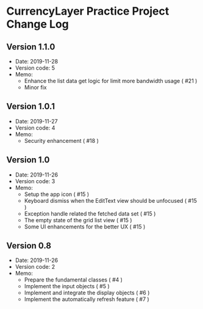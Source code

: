 # CurrencyLayer Practice Project Change Log

## Version 1.1.0
- Date: 2019-11-28
- Version code: 5
- Memo:
  - Enhance the list data get logic for limit more bandwidth usage ( #21 )
  - Minor fix

## Version 1.0.1
- Date: 2019-11-27
- Version code: 4
- Memo:
  - Security enhancement ( #18 )

## Version 1.0
- Date: 2019-11-26
- Version code: 3
- Memo:
  - Setup the app icon ( #15 )
  - Keyboard dismiss when the EditText view should be unfocused ( #15 )
  - Exception handle related the fetched data set ( #15 )
  - The empty state of the grid list view ( #15 )
  - Some UI enhancements for the better UX ( #15 )

## Version 0.8
- Date: 2019-11-26
- Version code: 2
- Memo:
  - Prepare the fundamental classes ( #4 )
  - Implement the input objects ( #5 )
  - Implement and integrate the display objects ( #6 )
  - Implement the automatically refresh feature ( #7 )
